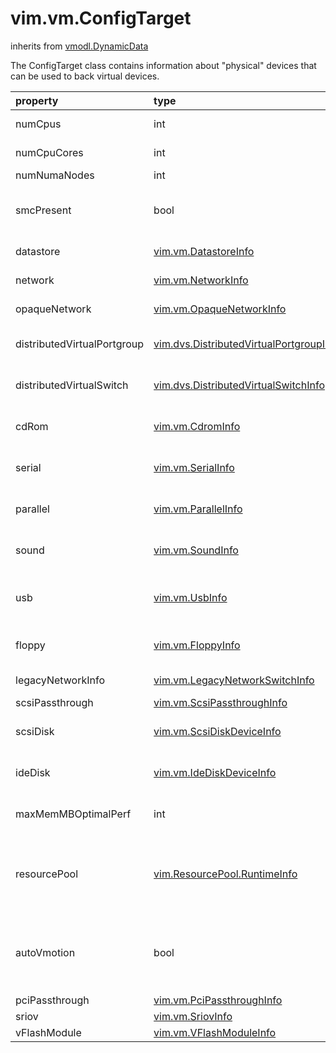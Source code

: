 vim.vm.ConfigTarget
===================
inherits from [vmodl.DynamicData](docs/vmodl.DynamicData.md)


The ConfigTarget class contains information about "physical" devices that can   be used to back virtual devices.

| property | type | optional | priv | desc |
|:---------|:-----|:---------|:-----|:-----|
| numCpus | int | None | None | Number of logical CPUs that can be used to run virtual machines. |
| numCpuCores | int | None | None | Number of physical CPU cores that are available to run virtual machines. |
| numNumaNodes | int | None | None | Number of NUMA nodes. |
| smcPresent | bool | None | None | Presence of System Management Controller, indicates the host is  Apple hardware, and thus capable of running Mac OS guest as VM. |
| datastore | [vim.vm.DatastoreInfo](vim.vm.DatastoreInfo.md "vim.vm.DatastoreInfo") | true | None | List of datastores available for virtual disks and associated storage. |
| network | [vim.vm.NetworkInfo](vim.vm.NetworkInfo.md "vim.vm.NetworkInfo") | true | None | List of networks available for virtual network adapters. |
| opaqueNetwork | [vim.vm.OpaqueNetworkInfo](vim.vm.OpaqueNetworkInfo.md "vim.vm.OpaqueNetworkInfo") | true | None | List of opaque networks available for virtual network adapters. |
| distributedVirtualPortgroup | [vim.dvs.DistributedVirtualPortgroupInfo](vim.dvs.DistributedVirtualPortgroupInfo.md "vim.dvs.DistributedVirtualPortgroupInfo") | true | None | List of networks available from DistributedVirtualSwitch for virtual    network adapters. |
| distributedVirtualSwitch | [vim.dvs.DistributedVirtualSwitchInfo](vim.dvs.DistributedVirtualSwitchInfo.md "vim.dvs.DistributedVirtualSwitchInfo") | true | None | List of distributed virtual switch available for virtual network    adapters. |
| cdRom | [vim.vm.CdromInfo](vim.vm.CdromInfo.md "vim.vm.CdromInfo") | true | None | List of CD-ROM devices available for use by virtual CD-ROMs.   Used for   <a href="vim.vm.device.VirtualCdrom.AtapiBackingInfo.md">VirtualCdromAtapiBackingInfo</a>. |
| serial | [vim.vm.SerialInfo](vim.vm.SerialInfo.md "vim.vm.SerialInfo") | true | None | List of serial devices available to support virtualization.   Used for   <a href="vim.vm.device.VirtualSerialPort.DeviceBackingInfo.md">VirtualSerialPortDeviceBackingInfo</a>. |
| parallel | [vim.vm.ParallelInfo](vim.vm.ParallelInfo.md "vim.vm.ParallelInfo") | true | None | List of parallel devices available to support virtualization.   Used for   <a href="vim.vm.device.VirtualParallelPort.DeviceBackingInfo.md">VirtualParallelPortDeviceBackingInfo</a>. |
| sound | [vim.vm.SoundInfo](vim.vm.SoundInfo.md "vim.vm.SoundInfo") | true | None | List of sound devices available to support virtualization.  Used for  <a href="vim.vm.device.VirtualSoundCard.DeviceBackingInfo.md">VirtualSoundCardDeviceBackingInfo</a>. |
| usb | [vim.vm.UsbInfo](vim.vm.UsbInfo.md "vim.vm.UsbInfo") | true | None | List of USB devices on the host that are available to support  virtualization.  Used for  <a href="vim.vm.device.VirtualUSB.USBBackingInfo.md">VirtualUSBUSBBackingInfo</a>. |
| floppy | [vim.vm.FloppyInfo](vim.vm.FloppyInfo.md "vim.vm.FloppyInfo") | true | None | List of floppy devices available for use by virtual floppies.   Used for   <a href="vim.vm.device.VirtualFloppy.DeviceBackingInfo.md">VirtualFloppyDeviceBackingInfo</a>. |
| legacyNetworkInfo | [vim.vm.LegacyNetworkSwitchInfo](vim.vm.LegacyNetworkSwitchInfo.md "vim.vm.LegacyNetworkSwitchInfo") | true | None | Legacy switch names when using the LegacyNetworkBacking types. |
| scsiPassthrough | [vim.vm.ScsiPassthroughInfo](vim.vm.ScsiPassthroughInfo.md "vim.vm.ScsiPassthroughInfo") | true | None | List of generic SCSI devices. |
| scsiDisk | [vim.vm.ScsiDiskDeviceInfo](vim.vm.ScsiDiskDeviceInfo.md "vim.vm.ScsiDiskDeviceInfo") | true | None | List of physical SCSI disks that can be used as targets for raw disk mapping   backings. |
| ideDisk | [vim.vm.IdeDiskDeviceInfo](vim.vm.IdeDiskDeviceInfo.md "vim.vm.IdeDiskDeviceInfo") | true | None | List of physical IDE disks that can be used as targets for raw disk backings. |
| maxMemMBOptimalPerf | int | None | None | Maximum recommended memory size, in MB, for creating a new virtual machine. |
| resourcePool | [vim.ResourcePool.RuntimeInfo](vim.ResourcePool.RuntimeInfo.md "vim.ResourcePool.RuntimeInfo") | true | None | Information about the current available resources on the current resource pool   for a virtual machine. This field is only populated from an Environment browser   obtained from a virtual machine. |
| autoVmotion | bool | true | None | Information whether a virtual machine with this ConfigTarget can auto vmotion.  This field is only populated from an Environment browser obtained from a   virtual machine. |
| pciPassthrough | [vim.vm.PciPassthroughInfo](vim.vm.PciPassthroughInfo.md "vim.vm.PciPassthroughInfo") | true | None | List of generic PCI devices. |
| sriov | [vim.vm.SriovInfo](vim.vm.SriovInfo.md "vim.vm.SriovInfo") | true | None | List of SRIOV devices. |
| vFlashModule | [vim.vm.VFlashModuleInfo](vim.vm.VFlashModuleInfo.md "vim.vm.VFlashModuleInfo") | true | None | List of vFlash modules. |


